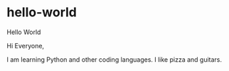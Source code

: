 # hello-world
Hello World

Hi Everyone,

I am learning Python and other coding languages. I like pizza and guitars.
